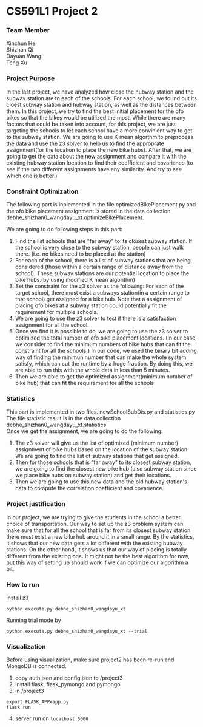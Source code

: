 # CS591L1 Project 2 

### Team Member 

Xinchun He\
Shizhan Qi\
Dayuan Wang\
Teng Xu 

### Project Purpose 

In the last project, we have analyzed how close the hubway 
station and the subway station are to each of the schools. For each school, 
we found out its cloest subway station and hubway station, as well as the distances between them. 
In this project, we try to find the best initial placement for the ofo bikes so that the bikes would be utilized the most. 
While there are many factors that could be taken into account, for this project, 
we are just targeting the schools to let each school have a more convinient way to get to the subway station. 
We are going to use K mean algorthm to preprocess the data and use the
z3 solver to help us to find the approprate assignment(for the location to
place the new bike hubs). After that, we are going to get the data about
the new assignment and compare it with the existing hubway station location
to find their coefficient and covariance (to see if the two different assignments
have any similarity. And try to see which one is better.)
 

### Constraint Optimization

The following part is inplemented in the file optimizedBikePlacement.py and the ofo bike placement assignment is 
stored in the data collection debhe_shizhan0_wangdayu_xt.optimizeBikePlacement.

We are going to do following steps in this part: 
1. Find the list schools that are "far away" to its closest subway station. If the school is very close to the subway
station, people can just walk there. (i.e. no bikes need to be placed at the station)
2. For each of the school, there is a list of subway stations that are being considered (those within a certain range of distance away
from the school). These subway stations are our potential location to place the bike hubs.(by using modified K mean algorithm)  
3. Set the constraint for the z3 solver as the following: 
For each of the target school, there must exist a subways station(in a certain range to that school) 
get assigned for a bike hub. Note that a assignment of placing ofo bikes at a subway station could potentially fit the requirement
for multiple schools. 
4. We are going to use the z3 solver to test if there is a satisfaction assignment for all the school. 
5. Once we find it is possible to do, we are going to use the z3 solver to optimized the total number of ofo bike placement locations.
(In our case, we consider to find the minimum numbers of bike hubs that can fit the constraint for all the schools.)
In our code, we used the binary bit adding way of finding the minimun number that can make the whole system satisfy, which
can cut the runtime by a huge fraction. By doing this, we are able to run this with the whole data in less than 5 minutes.
6. Then we are able to get the optimized assignment(minimum number of bike hub) that can fit the requirement for all 
the schools.

### Statistics
This part is implemented in two files. newSchoolSubDis.py and statistics.py\
The file statistic result is in the data collection debhe_shizhan0_wangdayu_xt.statistics\
Once we get the assignment, we are going to do the following: 
1. The z3 solver will give us the list of optimized (minimum number) assignment of bike hubs based on the
location of the subway station. We are going to find the list of subway stations that get assigned.  
2. Then for those schools that is "far away" to its closest subway station, we are going to find the closest new bike 
hub (also subway station since we place bike hubs on subway station) and get their locations. 
3. Then we are going to use this new data and the old hubway station's data to compute the correlation coefficient and covarience. 

### Project justification
In our project, we are trying to give the students in the school a better choice of transportation. Our way to set up the z3 problem
system can make sure that for all the school that is far from its closest subway station there must exist a new bike hub around it 
in a small range. By the statistics, it shows that our new data gets a lot different with the existing hubway stations. On 
the other hand, it shows us that our way of placing is totally different from the existing one. It might not be the best
algorithm for now, but this way of setting up should work if we can optimize our algorithm a bit. 

### How to run 

install z3

```
python execute.py debhe_shizhan0_wangdayu_xt 
```

Running trial mode by
```
python execute.py debhe_shizhan0_wangdayu_xt --trial
```

### Visualization 
Before using visualization, make sure project2 has been 
re-run and MongoDB is connected. 
1. copy auth.json and config.json to /project3
2. install flask, flask_pymongo and pymongo
3. in /project3 
```
export FLASK_APP=app.py 
flask run
```
4. server run on ```localhost:5000```
